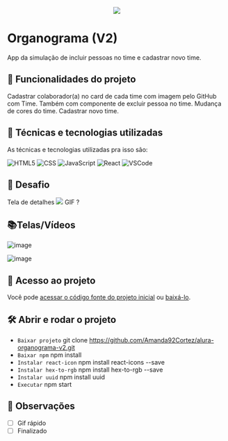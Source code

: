 <p align="center"> <img src="http://img.shields.io/static/v1?label=STATUS_GERAL&message=FINALIZADA&color=RED&style=for-the-badge" #vitrinedev/> </p>

# Organograma (V2)
App da simulação de incluir pessoas no time e cadastrar novo time.

## 🔨 Funcionalidades do projeto
Cadastrar colaborador(a) no card de cada time com imagem pelo GitHub com Time. Também com componente de excluir pessoa no time. Mudança de cores do time. Cadastrar novo time.

## :bookmark_tabs: Técnicas e tecnologias utilizadas
As técnicas e tecnologias utilizadas pra isso são:

![HTML5](https://img.shields.io/badge/HTML-e06b12?style=for-the-badge&logo=html5&logoColor=white)
![CSS](https://img.shields.io/badge/CSS-1283e0?&style=for-the-badge&logo=css3&logoColor=white)
![JavaScript](https://img.shields.io/badge/JavaScript-F7DF1E?style=for-the-badge&logo=javascript&logoColor=414141)
![React](https://img.shields.io/badge/React-414141?style=for-the-badge&logo=react&logoColor=61DAFB)
![VSCode](https://img.shields.io/badge/-VSCode-007ACC?style=for-the-badge&logo=visual-studio-code&logoColor=white)

## 🎯 Desafio
Tela de detalhes
![](img/amostra.gif) GIF ?

## 📚Telas/Vídeos
![image](https://github.com/Amanda92Cortez/alura-organograma-v2/assets/19363871/b6904ccc-4778-4fca-a791-a85d81e562cf)

![image](https://github.com/Amanda92Cortez/alura-organograma-v2/assets/19363871/97d9660e-6364-47b8-b04d-ce086d553a16)

## 📁 Acesso ao projeto
Você pode [acessar o código fonte do projeto inicial](https://github.com/Amanda92Cortez/alura-organograma-v2/tree/main) ou [baixá-lo](https://github.com/Amanda92Cortez/alura-organograma-v2/archive/refs/heads/main.zip).

## 🛠️ Abrir e rodar o projeto
- ` Baixar projeto ` git clone https://github.com/Amanda92Cortez/alura-organograma-v2.git
- ` Baixar npm ` npm install
- ` Instalar react-icon ` npm install react-icons --save
- ` Instalar hex-to-rgb ` npm install hex-to-rgb --save
- ` Instalar uuid ` npm install uuid
- ` Executar ` npm start

## 🔎 Observações
- [ ] Gif rápido
- [ ] Finalizado

